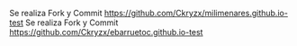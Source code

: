 Se realiza Fork y Commit https://github.com/Ckryzx/milimenares.github.io-test
Se realiza Fork y Commit https://github.com/Ckryzx/ebarruetoc.github.io-test
